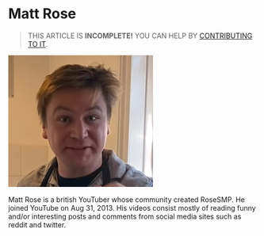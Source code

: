 # Matt Rose

> THIS ARTICLE IS **INCOMPLETE!** YOU CAN HELP BY [CONTRIBUTING TO IT](meta/contributing).

![Matt Rose in the Skull emoji sundae video](src/roseman-from-skullemoji-sundae.png)

Matt Rose is a british YouTuber whose community created RoseSMP. He joined YouTube on Aug 31, 2013. His videos consist mostly of reading funny and/or interesting posts and comments from social media sites such as reddit and twitter.
